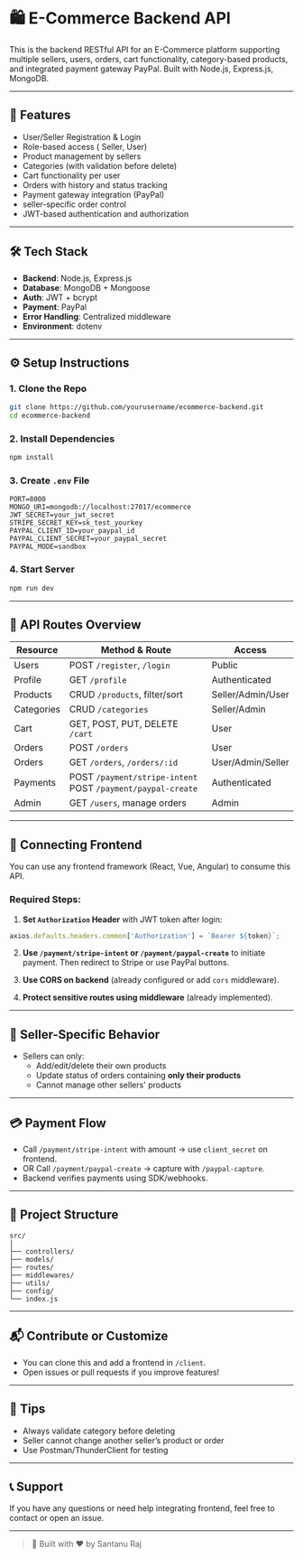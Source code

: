 
# 🛍️ E-Commerce Backend API

This is the backend RESTful API for an E-Commerce platform supporting multiple sellers, users, orders, cart functionality, category-based products, and integrated payment gateway PayPal. Built with Node.js, Express.js, MongoDB.

---

## 📁 Features

- User/Seller Registration & Login
- Role-based access ( Seller, User)
- Product management by sellers
- Categories (with validation before delete)
- Cart functionality per user
- Orders with history and status tracking
- Payment gateway integration (PayPal)
- seller-specific order control
- JWT-based authentication and authorization

---

## 🛠️ Tech Stack

- **Backend**: Node.js, Express.js
- **Database**: MongoDB + Mongoose
- **Auth**: JWT + bcrypt
- **Payment**:  PayPal
- **Error Handling**: Centralized middleware
- **Environment**: dotenv

---

## ⚙️ Setup Instructions

### 1. Clone the Repo
```bash
git clone https://github.com/yourusername/ecommerce-backend.git
cd ecommerce-backend
```

### 2. Install Dependencies
```bash
npm install
```

### 3. Create `.env` File

```env
PORT=8000
MONGO_URI=mongodb://localhost:27017/ecommerce
JWT_SECRET=your_jwt_secret
STRIPE_SECRET_KEY=sk_test_yourkey
PAYPAL_CLIENT_ID=your_paypal_id
PAYPAL_CLIENT_SECRET=your_paypal_secret
PAYPAL_MODE=sandbox
```

### 4. Start Server
```bash
npm run dev
```

---

## 🧪 API Routes Overview

| Resource  | Method & Route               | Access      |
|-----------|------------------------------|-------------|
| Users     | POST `/register`, `/login`   | Public      |
| Profile   | GET `/profile`               | Authenticated |
| Products  | CRUD `/products`, filter/sort| Seller/Admin/User |
| Categories| CRUD `/categories`           | Seller/Admin |
| Cart      | GET, POST, PUT, DELETE `/cart`| User       |
| Orders    | POST `/orders`               | User        |
| Orders    | GET `/orders`, `/orders/:id` | User/Admin/Seller |
| Payments  | POST `/payment/stripe-intent`<br>POST `/payment/paypal-create` | Authenticated |
| Admin     | GET `/users`, manage orders  | Admin       |

---

## 🧩 Connecting Frontend

You can use any frontend framework (React, Vue, Angular) to consume this API.

### Required Steps:

1. **Set `Authorization` Header** with JWT token after login:
```js
axios.defaults.headers.common['Authorization'] = `Bearer ${token}`;
```

2. **Use `/payment/stripe-intent` or `/payment/paypal-create`** to initiate payment. Then redirect to Stripe or use PayPal buttons.

3. **Use CORS on backend** (already configured or add `cors` middleware).

4. **Protect sensitive routes using middleware** (already implemented).

---

## 🧾 Seller-Specific Behavior

- Sellers can only:
  - Add/edit/delete their own products
  - Update status of orders containing **only their products**
  - Cannot manage other sellers' products

---

## 💳 Payment Flow

- Call `/payment/stripe-intent` with amount → use `client_secret` on frontend.
- OR Call `/payment/paypal-create` → capture with `/paypal-capture`.
- Backend verifies payments using SDK/webhooks.

---

## 📂 Project Structure

```
src/
│
├── controllers/
├── models/
├── routes/
├── middlewares/
├── utils/
├── config/
└── index.js
```

---

## 📬 Contribute or Customize

- You can clone this and add a frontend in `/client`.
- Open issues or pull requests if you improve features!

---

## 🧠 Tips

- Always validate category before deleting
- Seller cannot change another seller’s product or order
- Use Postman/ThunderClient for testing

---

## 📞 Support

If you have any questions or need help integrating frontend, feel free to contact or open an issue.

---

> 🚀 Built with ❤️ by Santanu Raj
